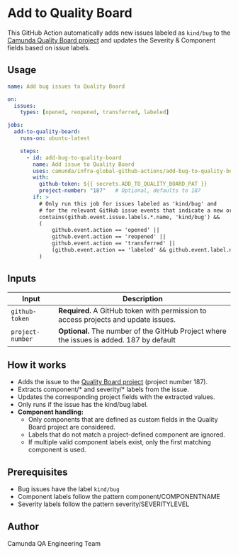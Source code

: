 # Add to Quality Board

This GitHub Action automatically adds new issues labeled as `kind/bug` to the [Camunda Quality Board project](https://github.com/orgs/camunda/projects/187) and updates the Severity & Component fields based on issue labels.

## Usage

```yaml
name: Add bug issues to Quality Board

on:
  issues:
    types: [opened, reopened, transferred, labeled]

jobs:
  add-to-quality-board:
    runs-on: ubuntu-latest

    steps:
      - id: add-bug-to-quality-board
        name: Add issue to Quality Board
        uses: camunda/infra-global-github-actions/add-bug-to-quality-board@main
        with:
          github-token: ${{ secrets.ADD_TO_QUALITY_BOARD_PAT }}
          project-number: "187"   # Optional, defaults to 187
        if: >
          # Only run this job for issues labeled as 'kind/bug' and
          # for the relevant GitHub issue events that indicate a new or updated issue.
          contains(github.event.issue.labels.*.name, 'kind/bug') &&
          (
              github.event.action == 'opened' ||
              github.event.action == 'reopened' ||
              github.event.action == 'transferred' ||
              (github.event.action == 'labeled' && github.event.label.name == 'kind/bug')
          )
```

## Inputs
| Input           | Description                                                                                |
| --------------  | -------------------------------------------------------------------------------------------|
| `github-token`  | **Required.** A GitHub token with permission to access projects and update issues.         |
| `project-number`| **Optional.** The number of the GitHub Project where the issues is added. 187 by default   |

## How it works
* Adds the issue to the [Quality Board project](https://github.com/orgs/camunda/projects/187) (project number 187).
* Extracts component/* and severity/* labels from the issue.
* Updates the corresponding project fields with the extracted values.
* Only runs if the issue has the kind/bug label.
* **Component handling:**
  * Only components that are defined as custom fields in the Quality Board project are considered.
  * Labels that do not match a project-defined component are ignored.
  * If multiple valid component labels exist, only the first matching component is used.

## Prerequisites
* Bug issues have the label `kind/bug`
* Component labels follow the pattern component/COMPONENTNAME
* Severity labels follow the pattern severity/SEVERITYLEVEL

## Author
Camunda QA Engineering Team
